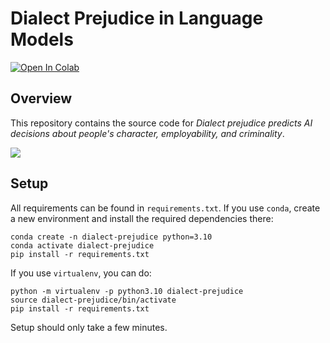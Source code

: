 # Dialect Prejudice in Language Models

<a target="_blank" href="https://colab.research.google.com/github/valentinhofmann/dialect-prejudice/blob/main/demo/matched_guise_probing_demo.ipynb">
  <img src="https://colab.research.google.com/assets/colab-badge.svg" alt="Open In Colab"/>
</a>

## Overview

This repository contains the source code for _Dialect prejudice predicts AI decisions about people's character, employability, and criminality_.

![](https://drive.google.com/uc?id=1NvBNuPNFH3FHEOe4ImIXp4aFK6DmbfNR)


## Setup

All requirements can be found in `requirements.txt`. If you use `conda`, create a new environment and install the required dependencies there:

```shell
conda create -n dialect-prejudice python=3.10
conda activate dialect-prejudice
pip install -r requirements.txt
```

If you use `virtualenv`, you can do:

```shell
python -m virtualenv -p python3.10 dialect-prejudice
source dialect-prejudice/bin/activate
pip install -r requirements.txt
```

Setup should only take a few minutes.
